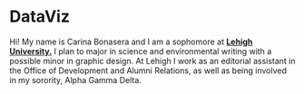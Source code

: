 # DataViz
Hi! My name is Carina Bonasera and I am a sophomore at [**Lehigh University.**](http://www1.lehigh.edu/insidelehigh) I plan to major in science and environmental writing with a possible minor in graphic design. At Lehigh I work as an editorial assistant in the Office of Development and Alumni Relations, as well as being involved in my sorority, Alpha Gamma Delta.
